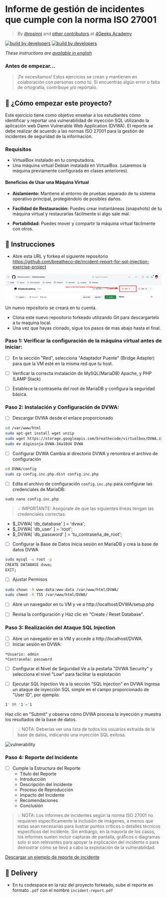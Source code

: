 #  Informe de gestión de incidentes que cumple con la norma ISO 27001
<!-- hide -->

> By [@rosinni](https://github.com/rosinni) and [other contributors](https://github.com/4GeeksAcademy/deploying-wordpress-debian/graphs/contributors) at [4Geeks Academy](https://4geeksacademy.co/)

[![build by developers](https://img.shields.io/badge/build_by-Developers-blue)](https://4geeks.com)
[![build by developers](https://img.shields.io/twitter/follow/4geeksacademy?style=social&logo=twitter)](https://twitter.com/4geeksacademy)

*These instructions are [available in english](https://github.com/breatheco-de/incident-report-management-exercise-project/blob/main/README.md)*
<!-- endhide -->


<!-- hide -->


### Antes de empezar...

> ¡Te necesitamos! Estos ejercicios se crean y mantienen en colaboración con personas como tú. Si encuentras algún error o falta de ortografía, contribuye y/o repórtalo.

<!-- endhide -->

## 🌱 ¿Cómo empezar este proyecto?

Este ejercicio tiene como objetivo enseñar a los estudiantes cómo identificar y reportar una vulnerabilidad de inyección SQL utilizando la aplicación web Damn Vulnerable Web Application (DVWA). El reporte se debe realizar de acuerdo a las normas ISO 27001 para la gestión de incidentes de seguridad de la información.

### Requisitos

* VirtualBox instalado en tu computadora.
* Una máquina virtual Debian instalada en VirtualBox. (usaremos la máquina previamente configurada en clases anteriores).


#### Beneficios de Usar una Máquina Virtual

- **Aislamiento:** Mantiene el entorno de pruebas separado de tu sistema operativo principal, protegiéndolo de posibles daños.

- **Facilidad de Restauración:** Puedes crear instantáneas (snapshots) de tu máquina virtual y restaurarlas fácilmente si algo sale mal.

- **Portabilidad:** Puedes mover y compartir la máquina virtual fácilmente con otros.

## 📝 Instrucciones

* Abre esta URL y forkea el siguiente repositorio https://github.com/breatheco-de/incident-report-for-sql-injection-exercise-project

 ![fork button](https://github.com/4GeeksAcademy/4GeeksAcademy/blob/master/site/src/static/fork_button.png?raw=true)

Un nuevo repositorio se creará en tu cuenta.

* Clona este nuevo repositorio forkeado utilizando Git para descargartelo a tu maquina local.
* Una vez que hayas clonado, sigue los pasos de mas abajo hasta el final.

### Paso 1: Verificar la configuración de la máquina virtual antes de iniciar:
- [ ] En la sección "Red", selecciona "Adaptador Puente" (Bridge Adapter) para que la VM esté en la misma red que tu host.

- [ ] Verificar la correcta instalación de MySQL(MariaDB) Apache, y PHP (LAMP Stack)

- [ ] Establece la contraseña del root de MariaDB y configura la seguridad básica.


### Paso 2: Instalación y Configuración de DVWA:
- [ ] Descargar DVWA desde el enlace proporcionado
```sh
cd /var/www/html 
sudo apt-get install wget unzip
sudo wget https://storage.googleapis.com/breathecode/virtualbox/DVWA.zip sudo unzip DVWA.zip 
sudo mv digininja-DVWA-34a10d4 DVWA
```

- [ ] Configurar DVWA
Cambia al directorio DVWA y renombra el archivo de configuración
```sh
cd DVWA/config 
sudo cp config.inc.php.dist config.inc.php
```
- [ ] Edita el archivo de configuración `config.inc.php` para configurar las credenciales de MariaDB:
```ssh
sudo nano config.inc.php
```
> 💡 IMPORTANTE: Asegúrate de que las siguientes líneas tengan las credenciales correctas:
* $_DVWA[ 'db_database' ] = 'dvwa';
* $_DVWA[ 'db_user' ] = 'root';
* $_DVWA[ 'db_password' ] = 'tu_contraseña_de_root'; 

- [ ] Configurar la Base de Datos
Inicia sesión en MariaDB y crea la base de datos DVWA
```sh
sudo mysql -u root -p 
CREATE DATABASE dvwa; 
EXIT;
```
- [ ] Ajustar Permisos
```sh
sudo chown -R www-data:www-data /var/www/html/DVWA/
sudo chmod -R 755 /var/www/html/DVWA/
```
- [ ] Abre un navegador en tu VM y ve a http://localhost/DVWA/setup.php
- [ ] Revisa la configuración y Haz clic en "Create / Reset Database".


### Paso 3: Realización del Ataque SQL Injection
- [ ] Abre un navegador en la VM y accede a http://localhost/DVWA.
- [ ] Iniciar sesión en DVWA:
```
*Usuario: admin
*Contraseña: password
```
- [ ] Configurar el Nivel de Seguridad
Ve a la pestaña "DVWA Security" y selecciona el nivel "Low" para facilitar la explotación

- [ ] Ejecutar SQL Injection
Ve a la sección "SQL Injection" en DVWA
Ingresa un ataque de inyección SQL simple en el campo proporcionado de "User ID", por ejemplo:
```sh
1' OR '1'='1
```
Haz clic en "Submit" y observa cómo DVWA procesa la inyección y muestra los resultados de la base de datos. 
> 💡 NOTA: Deberías ver una lista de todos los usuarios extraída de la base de datos, indicando una inyección SQL exitosa.


![vulnerability](https://github.com/breatheco-de/incident-report-for-sql-injection-exercise-project/blob/main/assets/vulnerability.png?raw=true)



### Paso 4: Reporte del Incidente
- [ ] Cumple la Estructura del Reporte
  * Título del Reporte
  * Introducción
  * Descripción del Incidente
  * Proceso de Reproducción
  * Impacto del Incidente
  * Recomendaciones
  * Conclusión


> 💡 NOTA: Los informes de incidentes según la norma ISO 27001 no requieren específicamente la inclusión de imágenes, a menos que estas sean necesarias para ilustrar puntos críticos o detalles técnicos específicos del incidente. Sin embargo, en la mayoría de los casos, los informes suelen incluir capturas de pantalla, gráficos o diagramas solo si son relevantes para apoyar la explicación del incidente o para demostrar cómo se llevó a cabo la explotación de la vulnerabilidad.

[Descargar un ejemplo de reporte de incidente](https://github.com/breatheco-de/incident-report-for-sql-injection-exercise-project/blob/main/assets/incident_ISO27001_report.pdf?raw=true)

## 📝 Delivery

* En tu codespace en la raiz del proyecto forkeado, sube el  reporte en formato `.pdf` con el nombre `incident-report.pdf`

